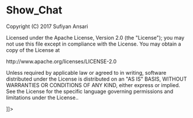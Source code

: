 # Show_Chat

<![CDATA[
            <p>Copyright (C) 2017 Sufiyan Ansari</p>

            <p>Licensed under the Apache License, Version 2.0 (the "License");
you may not use this file except in compliance with the License.
You may obtain a copy of the License at</p>

            <p>http://www.apache.org/licenses/LICENSE-2.0</p>

            <p>Unless required by applicable law or agreed to in writing, software
distributed under the License is distributed on an "AS IS" BASIS,
WITHOUT WARRANTIES OR CONDITIONS OF ANY KIND, either express or implied.
See the License for the specific language governing permissions and
limitations under the License..</p>
        ]]>
